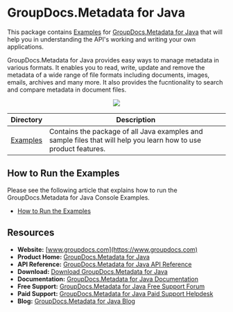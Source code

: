 # GroupDocs.Metadata for Java


This package contains [Examples](https://github.com/groupdocs-metadata/GroupDocs.Metadata-for-Java/tree/master/Examples) for [GroupDocs.Metadata for Java](https://products.groupdocs.com/metadata/java) that will help you in understanding the API's working and writing your own applications.

GroupDocs.Metadata for Java provides easy ways to manage metadata in various formats. It enables you to read, write, update and remove the metadata of a wide range of file formats including documents, images, emails, archives and many more. It also provides the fucntionality to search and compare metadata in document files.

<p align="center">

  <a title="Download complete GroupDocs.Metadata for Java source code" href="https://github.com/groupdocs-metadata/GroupDocs.Metadata-for-Java/archive/master.zip">
	<img src="https://raw.github.com/AsposeExamples/java-examples-dashboard/master/images/downloadZip-Button-Large.png" />
  </a>
</p>

Directory | Description
--------- | -----------
[Examples](https://github.com/groupdocs-metadata/GroupDocs.Metadata-for-Java/tree/master/Examples)  | Contains the package of all Java examples and sample files that will help you learn how to use product features. 

## How to Run the Examples
Please see the following article that explains how to run the GroupDocs.Metadata for Java Console Examples.

+ [How to Run the Examples](https://docs.groupdocs.com/display/metadatajava/How+to+Run+Examples)

##  Resources

+ **Website:** [www.groupdocs.com](https://www.groupdocs.com)
+ **Product Home:** [GroupDocs.Metadata for Java](https://products.groupdocs.com/metadata/java)
+ **API Reference:** [GroupDocs.Metadata for Java API Reference](https://apireference.groupdocs.com/java/metadata)
+ **Download:** [Download GroupDocs.Metadata for Java](https://artifact.groupdocs.com/repo/com/groupdocs/groupdocs-metadata/)
+ **Documentation:** [GroupDocs.Metadata for Java Documentation](https://docs.groupdocs.com/display/metadatajava/Home)
+ **Free Support:** [GroupDocs.Metadata for Java Free Support Forum](https://forum.groupdocs.com/c/metadata)
+ **Paid Support:** [GroupDocs.Metadata for Java Paid Support Helpdesk](https://helpdesk.groupdocs.com/)
+ **Blog:** [GroupDocs.Metadata for Java Blog](https://blog.groupdocs.com/category/groupdocs-metadata-product-family/)
